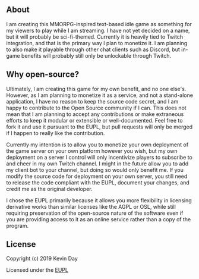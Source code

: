 ## About
I am creating this MMORPG-inspired text-based idle game as something for my viewers to play while I am streaming.
I have not yet decided on a name, but it will probably be sci-fi-themed.
Currently it is heavily tied to Twitch integration, and that is the primary way I plan to monetize it.
I am planning to also make it playable through other chat clients such as Discord,
but in-game benefits will probably still only be unlockable through Twitch.

## Why open-source?
Ultimately, I am creating this game for my own benefit, and no one else's.
However, as I am planning to monetize it as a service, and not a stand-alone application,
I have no reason to keep the source code secret, and I am happy to contribute to the Open Source community if I can.
This does not mean that I am planning to accept any contributions or make extraneous efforts to keep it modular or extensible or well-documented.
Feel free to fork it and use it pursuant to the EUPL, but pull requests will only be merged if I happen to really like the contribution. 

Currently my intention is to allow you to monetize your own deployment of the game server on your own platform however you wish,
but my own deployment on a server I control will only incentivize players to subscribe to and cheer in my own Twitch channel.
I might in the future allow you to add my client bot to your channel, but doing so would only benefit me.
If you modify the source code for deployment on your own server, you still need to release the code compliant with the EUPL,
document your changes, and credit me as the original developer.

I chose the EUPL primarily because it allows you more flexibility in licensing derivative works than similar licenses like the AGPL or OSL,
while still requiring preservation of the open-source nature of the software
even if you are providing access to it as an online service rather than a copy of the program.

## License
Copyright (c) 2019 Kevin Day

Licensed under the [EUPL](https://spdx.org/licenses/EUPL-1.2.html)
